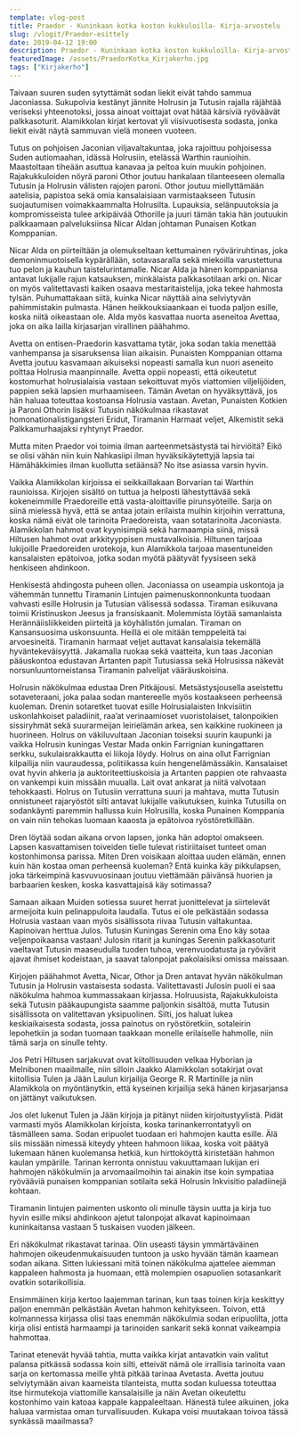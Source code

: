 ```yaml
---
template: vlog-post
title: Praedor - Kuninkaan kotka koston kukkuloilla- Kirja-arvostelu
slug: /vlogit/Praedor-esittely
date: 2019-04-12 19:00
description: Praedor - Kuninkaan kotka koston kukkuloilla- Kirja-arvostelu
featuredImage: /assets/PraedorKotka_Kirjakerho.jpg
tags: ["Kirjakerho"]
---
```

Taivaan suuren suden sytyttämät sodan liekit eivät tahdo sammua Jaconiassa. Sukupolvia kestänyt jännite Holrusin ja Tutusin rajalla räjähtää veriseksi yhteenotoksi, jossa ainoat voittajat ovat hätää kärsiviä ryöväävät palkkasoturit. Alamikkolan kirjat kertovat yli viisivuotisesta sodasta, jonka liekit eivät näytä sammuvan vielä moneen vuoteen.

Tutus on pohjoisen Jaconian viljavaltakuntaa, joka rajoittuu pohjoisessa Suden autiomaahan, idässä Holrusiin, etelässä Warthin raunioihin. Maastoltaan tiheään asuttua kanavaa ja peltoa kuin muukin pohjoinen. Rajakukkuloiden nöyrä paroni Othor joutuu hankalaan tilanteeseen olemalla Tutusin ja Holrusin välisten rajojen paroni. Othor joutuu miellyttämään aatelisia, papistoa sekä omia kansalaisiaan varmistaakseen Tutusin suojautumisen voimakkaammalta Holrusilta. Lupauksia, selänpuutoksia ja kompromisseista tulee arkipäivää Othorille ja juuri tämän takia hän joutuukin palkkaamaan palveluksiinsa Nicar Aldan johtaman Punaisen Kotkan Komppanian.

Nicar Alda on piirteiltään ja olemukseltaan kettumainen ryöväriruhtinas, joka demoninmuotoisella kypärällään, sotavasaralla sekä miekoilla varustettuna tuo pelon ja kauhun taistelurintamalle. Nicar Alda ja hänen komppaniansa antavat lukijalle rajun katsauksen, minkälaista palkkasotilaan arki on. Nicar on myös valitettavasti kaiken osaava mestaritaistelija, joka tekee hahmosta tylsän. Puhumattakaan siitä, kuinka Nicar näyttää aina selviytyvän pahimmistakin pulmasta. Hänen heikkouksiaankaan ei tuoda paljon esille, koska niitä oikeastaan ole. Alda myös kasvattaa nuorta aseneitoa Avettaa, joka on aika lailla kirjasarjan virallinen päähahmo.

Avetta on entisen-Praedorin kasvattama tytär, joka sodan takia menettää vanhempansa ja sisaruksensa liian aikaisin. Punaisten Komppanian ottama Avetta joutuu kasvamaan aikuiseksi nopeasti samalla kun nuori aseneito polttaa Holrusia maanpinnalle. Avetta oppii nopeasti, että oikeutetut kostomurhat holrusialaisia vastaan sekoittuvat myös viattomien viljelijöiden, pappien sekä lapsien murhaamiseen. Tämän Avetan on hyväksyttävä, jos hän haluaa toteuttaa kostoansa Holrusia vastaan. Avetan, Punaisten Kotkien ja Paroni Othorin lisäksi Tutusin näkökulmaa rikastavat homonationalistigangsteri Eridut, Tiramanin Harmaat veljet, Alkemistit sekä Palkkamurhaajaksi ryhtynyt Praedor.

Mutta miten Praedor voi toimia ilman aarteenmetsästystä tai hirviöitä? Eikö se olisi vähän niin kuin Nahkasiipi ilman hyväksikäytettyjä lapsia tai Hämähäkkimies ilman kuollutta setäänsä? No itse asiassa varsin hyvin.

Vaikka Alamikkolan kirjoissa ei seikkaillakaan Borvarian tai Warthin raunioissa. Kirjojen sisältö on tuttua ja helposti lähestyttävää sekä kokeneimmille Praedoreille että vasta-aloittaville pirunsyöteille. Sarja on siinä mielessä hyvä, että se antaa jotain erilaista muihin kirjoihin verrattuna, koska nämä eivät ole tarinoita Praedoreista, vaan sotatarinoita Jaconiasta. Alamikkolan hahmot ovat kyynisimpiä sekä harmaampia siinä, missä Hiltusen hahmot ovat arkkityyppisen mustavalkoisia. Hiltunen tarjoaa lukijoille Praedoreiden urotekoja, kun Alamikkola tarjoaa masentuneiden kansalaisten epätoivoa, jotka sodan myötä päätyvät fyysiseen sekä henkiseen ahdinkoon.

Henkisestä ahdingosta puheen ollen. Jaconiassa on useampia uskontoja ja vähemmän tunnettu Tiramanin Lintujen paimenuskonnonkunta tuodaan vahvasti esille Holrusin ja Tutusian välisessä sodassa. Tiraman esikuvana toimii Kristinuskon Jeesus ja fransiskaanit. Molemmista löytää samanlaista Herännäiisliikkeiden piirteitä ja köyhälistön jumalan. Tiraman on Kansansuosima uskonsuunta. Heillä ei ole mitään temppeleitä tai arvoesineitä. Tiramanin harmaat veljet auttavat kansalaisia tekemällä hyväntekeväisyyttä. Jakamalla ruokaa sekä vaatteita, kun taas Jaconian pääuskontoa edustavan Artanten papit Tutusiassa sekä Holrusissa näkevät norsunluuntorneistansa Tiramanin palvelijat vääräuskoisina.

Holrusin näkökulmaa edustaa Dren Pitkäjousi. Metsästysjousella aseistettu sotaveteraani, joka palaa sodan mantereelle myös kostaakseen perheensä kuoleman. Drenin sotaretket tuovat esille Holrusialaisten Inkvisiitin uskonlahkoiset paladiinit, raa’at verinaamioset vuoristolaiset, talonpoikien sissiryhmät sekä suurarmeijan leirielämän arkea, sen kaikkine ruokineen ja huorineen.
Holrus on väkiluvultaan Jaconian toiseksi suurin kaupunki ja vaikka Holrusin kuningas Vestar Mada onkin Farrignian kuningattaren serkku, sukulaisrakkautta ei liikoja löydy. Holrus on aina ollut Farrignian kilpailija niin vauraudessa, politiikassa kuin hengenelämässäkin. Kansalaiset ovat hyvin ahkeria ja auktoriteettiuskoisia ja Artanten pappien ote rahvaasta on vankempi kuin missään muualla. Lait ovat ankarat ja niitä valvotaan tehokkaasti. Holrus on Tutusiin verrattuna suuri ja mahtava, mutta Tutusin onnistuneet rajaryöstöt silti antavat lukijalle vaikutuksen, kuinka Tutusilla on sodankäynti paremmin hallussa kuin Holrusilla, koska Punainen Komppania on vain niin tehokas luomaan kaaosta ja epätoivoa ryöstöretkillään.

Dren löytää sodan aikana orvon lapsen, jonka hän adoptoi omakseen. Lapsen kasvattamisen toiveiden tielle tulevat ristiriitaiset tunteet oman kostonhimonsa parissa. Miten Dren voisikaan aloittaa uuden elämän, ennen kuin hän kostaa oman perheensä kuoleman? Entä kuinka käy pikkulapsen, joka tärkeimpinä kasvuvuosinaan joutuu viettämään päivänsä huorien ja barbaarien kesken, koska kasvattajaisä käy sotimassa?

Samaan aikaan Muiden sotiessa suuret herrat juonittelevat ja siirtelevät armeijoita kuin pelinappuloita laudalla. Tutus ei ole pelkästään sodassa Holrusia vastaan vaan myös sisällissota riivaa Tutusin valtakuntaa. Kapinoivan herttua Julos. Tutusin Kuningas Serenin oma Eno käy sotaa veljenpoikaansa vastaan! Julosin ritarit ja kuningas Serenin palkkasoturit vaeltavat Tutusin maaseudulla tuoden tuhoa, verenvuodatusta ja ryövärit ajavat ihmiset kodeistaan, ja saavat talonpojat pakolaisiksi omissa maissaan.

Kirjojen päähahmot Avetta, Nicar, Othor ja Dren antavat hyvän näkökulman Tutusin ja Holrusin vastaisesta sodasta. Valitettavasti Julosin puoli ei saa näkökulma hahmoa kummassakaan kirjassa. Holruusista, Rajakukkuloista sekä Tutusin pääkaupungista saamme paljonkin sisältöä, mutta Tutusin sisällissota on valitettavan yksipuolinen. Silti, jos haluat lukea keskiaikaisesta sodasta, jossa painotus on ryöstöretkiin, sotaleirin lepohetkiin ja sodan tuomaan taakkaan monelle erilaiselle hahmolle, niin tämä sarja on sinulle tehty.

Jos Petri Hiltusen sarjakuvat ovat kiitollisuuden velkaa Hyborian ja Melnibonen maailmalle, niin silloin Jaakko Alamikkolan sotakirjat ovat kiitollisia Tulen ja Jään Laulun kirjailija George R. R Martinille ja niin Alamikkola on myöntänytkin, että kyseinen kirjailija sekä hänen kirjasarjansa on jättänyt vaikutuksen.

Jos olet lukenut Tulen ja Jään kirjoja ja pitänyt niiden kirjoitustyylistä. Pidät varmasti myös Alamikkolan kirjoista, koska tarinankerrontatyyli on täsmälleen sama. Sodan eripuolet tuodaan eri hahmojen kautta esille. Älä siis missään nimessä kiteydy yhteen hahmoon liikaa, koska voit päätyä lukemaan hänen kuolemansa hetkiä, kun hirttoköyttä kiristetään hahmon kaulan ympärille.
Tarinan kerronta onnistuu vakuuttamaan lukijan eri hahmojen näkökulmiin ja arvomaailmoihin tai ainakin itse koin sympatiaa ryövääviä punaisen komppanian sotilaita sekä Holrusin Inkvisitio paladiinejä kohtaan.

Tiramanin lintujen paimenten uskonto oli minulle täysin uutta ja kirja tuo hyvin esille miksi ahdinkoon ajetut talonpojat alkavat kapinoimaan kuninkaitansa vastaan 5 tuskaisen vuoden jälkeen.

Eri näkökulmat rikastavat tarinaa. Olin useasti täysin ymmärtäväinen hahmojen oikeudenmukaisuuden tuntoon ja usko hyvään tämän kaamean sodan aikana. Sitten lukiessani mitä toinen näkökulma ajattelee aiemman kappaleen hahmosta ja huomaan, että molempien osapuolien sotasankarit ovatkin sotarikollisia.

Ensimmäinen kirja kertoo laajemman tarinan, kun taas toinen kirja keskittyy paljon enemmän pelkästään Avetan hahmon kehitykseen. Toivon, että kolmannessa kirjassa olisi taas enemmän näkökulmia sodan eripuolilta, jotta kirja olisi entistä harmaampi ja tarinoiden sankarit sekä konnat vaikeampia hahmottaa.

Tarinat etenevät hyvää tahtia, mutta vaikka kirjat antavatkin vain valitut palansa pitkässä sodassa koin silti, etteivät nämä ole irrallisia tarinoita vaan sarja on kertomassa meille yhtä pitkää tarinaa Avetasta. Avetta joutuu selviytymään aivan kaameista tilanteista, mutta sodan kuluessa toteuttaa itse hirmutekoja viattomille kansalaisille ja näin Avetan oikeutettu kostonhimo vain katoaa kappale kappaleeltaan. Hänestä tulee aikuinen, joka haluaa varmistaa oman turvallisuuden. Kukapa voisi muutakaan toivoa tässä synkässä maailmassa?
